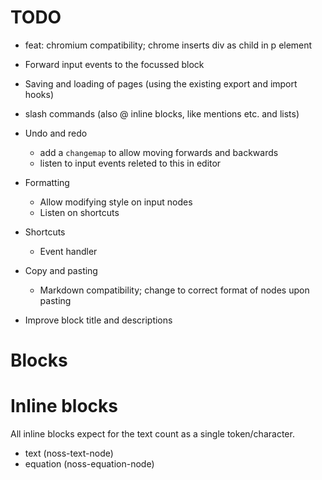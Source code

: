 # TODO
- feat: chromium compatibility; chrome inserts div as child in p element

- Forward input events to the focussed block
- Saving and loading of pages (using the existing export and import hooks)
- slash commands (also @ inline blocks, like mentions etc. and lists)
- Undo and redo
  - add a `changemap` to allow moving forwards and backwards
  - listen to input events releted to this in editor
- Formatting
  - Allow modifying style on input nodes
  - Listen on shortcuts
- Shortcuts
  - Event handler
- Copy and pasting
  - Markdown compatibility; change to correct format of nodes upon pasting

- Improve block title and descriptions

# Blocks

# Inline blocks
All inline blocks expect for the text count as a single token/character.

- text (noss-text-node)
- equation (noss-equation-node)